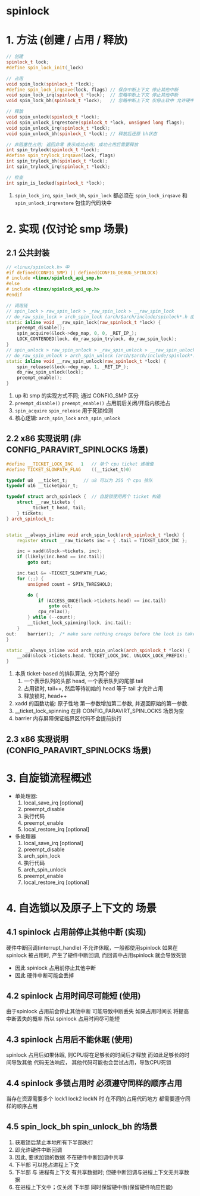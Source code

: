 # spinlock
# 1. 方法 (创建 / 占用 / 释放)
```c++
// 创建
spinlock_t lock;
#define spin_lock_init(_lock)

// 占用
void spin_lock(spinlock_t *lock);
#define spin_lock_irqsave(lock, flags) // 保存中断上下文 停止其他中断
void spin_lock_irq(spinlock_t *lock);  // 忽略中断上下文 停止其他中断
void spin_lock_bh(spinlock_t *lock);   // 忽略中断上下文 仅停止软中 允许硬中断 (参考 中断机制)

// 释放
void spin_unlock(spinlock_t *lock);
void spin_unlock_irqrestore(spinlock_t *lock, unsigned long flags);
void spin_unlock_irq(spinlock_t *lock);
void spin_unlock_bh(spinlock_t *lock); // 释放后还原 bh状态

// 非阻塞性占用; 返回非零 表示成功占用; 成功占用后需要释放
int spin_trylock(spinlock_t *lock);
#define spin_trylock_irqsave(lock, flags)
int spin_trylock_bh(spinlock_t *lock);
int spin_trylock_irq(spinlock_t *lock);

// 检查
int spin_is_locked(spinlock_t *lock);
```
1. `spin_lock_irq`, `spin_lock_bh`, `spin_lock` 都必须在
   `spin_lock_irqsave` 和 `spin_unlock_irqrestore` 包住的代码块中

# 2. 实现 (仅讨论 smp 场景)
## 2.1 公共封装
```c++
// <linux/spinlock.h> 中
#if defined(CONFIG_SMP) || defined(CONFIG_DEBUG_SPINLOCK)
# include <linux/spinlock_api_smp.h>
#else
# include <linux/spinlock_api_up.h>
#endif

// 调用链
// spin_lock > raw_spin_lock > _raw_spin_lock > __raw_spin_lock
// do_raw_spin_lock > arch_spin_lock (arch/$arch/include/spinlock*.h 由相应arch汇编实现)
static inline void __raw_spin_lock(raw_spinlock_t *lock) {
    preempt_disable();
    spin_acquire(&lock->dep_map, 0, 0, _RET_IP_);
    LOCK_CONTENDED(lock, do_raw_spin_trylock, do_raw_spin_lock);
}
// spin_unlock > raw_spin_unlock > _raw_spin_unlock > __raw_spin_unlock
// do_raw_spin_unlock > arch_spin_unlock (arch/$arch/include/spinlock*.h 由相应arch汇编实现)
static inline void __raw_spin_unlock(raw_spinlock_t *lock) {
	spin_release(&lock->dep_map, 1, _RET_IP_);
	do_raw_spin_unlock(lock);
	preempt_enable();
}
```
1. up 和 smp 的实现方式不同; 通过 CONFIG_SMP 区分
2. `preempt_disable()` `preempt_enable()` 占用前后关闭/开启内核抢占
3. `spin_acquire` `spin_release` 用于死锁检测
4. 核心逻辑: `arch_spin_lock` `arch_spin_unlock`

## 2.2 x86 实现说明 (非 CONFIG_PARAVIRT_SPINLOCKS 场景)
```c++
#define __TICKET_LOCK_INC	1   // 单个 cpu ticket 递增值
#define TICKET_SLOWPATH_FLAG	((__ticket_t)0)

typedef u8  __ticket_t;      // u8 可以为 255 个 cpu 排队
typedef u16 __ticketpair_t;

typedef struct arch_spinlock {  // 自旋锁使用两个 ticket 构造
    struct __raw_tickets {
        __ticket_t head, tail;
    } tickets;
} arch_spinlock_t;


static __always_inline void arch_spin_lock(arch_spinlock_t *lock) {
	register struct __raw_tickets inc = { .tail = TICKET_LOCK_INC };

	inc = xadd(&lock->tickets, inc);
	if (likely(inc.head == inc.tail))
		goto out;

	inc.tail &= ~TICKET_SLOWPATH_FLAG;
	for (;;) {
		unsigned count = SPIN_THRESHOLD;

		do {
			if (ACCESS_ONCE(lock->tickets.head) == inc.tail)
				goto out;
			cpu_relax();
		} while (--count);
		__ticket_lock_spinning(lock, inc.tail);
	}
out:	barrier();	/* make sure nothing creeps before the lock is taken */
}

static __always_inline void arch_spin_unlock(arch_spinlock_t *lock) {
    __add(&lock->tickets.head, TICKET_LOCK_INC, UNLOCK_LOCK_PREFIX);
}
```
1. 本质 ticket-based 的排队算法, 分为两个部分
    1. 一个表示队列的头部 head, 一个表示队列的尾部 tail
    2. 占用锁时, tail++, 然后等待初始的 head 等于 tail 才允许占用
    3. 释放锁时, head++
2. xadd 的函数功能: 原子性地 第一参数增加第二参数, 并返回原始的第一参数.
3. __ticket_lock_spinning 在非 CONFIG_PARAVIRT_SPINLOCKS 场景为空
4. barrier 内存屏障保证临界区代码不会提前执行

## 2.3 x86 实现说明 (CONFIG_PARAVIRT_SPINLOCKS 场景)

# 3. 自旋锁流程概述
+ 单处理器:
    1. local_save_irq    [optional]
    2. preempt_disable
    3. 执行代码
    4. preempt_enable
    5. local_restore_irq [optional]
+ 多处理器
    1. local_save_irq    [optional]
    2. preempt_disable
    4. arch_spin_lock
    5. 执行代码
    7. arch_spin_unlock
    8. preempt_enable
    9. local_restore_irq [optional]

# 4. 自选锁以及原子上下文的 场景
## 4.1 spinlock 占用前停止其他中断 (实现)
硬件中断回调(interrupt_handle) 不允许休眠，一般都使用spinlock
如果在 spinlock 被占用时, 产生了硬件中断回调, 而回调中占用spinlock 就会导致死锁
+ 因此 spinlock 占用前停止其他中断
+ 因此 硬件中断可能会丢掉

## 4.2 spinlock 占用时间尽可能短 (使用)
由于spinlock 占用前会停止其他中断 可能导致中断丢失
如果占用时间长 将提高中断丢失的概率
所以 spinlock 占用时间尽可能短

## 4.3 spinlock 占用后不能休眠 (使用)
spinlock 占用后如果休眠, 则CPU将在足够长的时间后才释放
而如此足够长的时间导致其他 代码无法响应，
其他代码可能也会尝试占用，导致CPU死锁

## 4.4 spinlock 多锁占用时 必须遵守同样的顺序占用
当存在资源需要多个 lock1 lock2 lockN 时
在不同的占用代码地方 都需要遵守同样的顺序占用

## 4.5 spin_lock_bh spin_unlock_bh 的场景
1. 获取锁后禁止本地所有下半部执行
2. 即允许硬件中断回调
3. 因此, 要求加锁的数据 不在硬件中断回调中共享
1. 下半部 可以抢占进程上下文
2. 下半部 与 进程有上下文 有共享数据时; 但硬中断回调与进程上下文无共享数据
3. 在进程上下文中；仅关闭 下半部 同时保留硬中断(保留硬件响应性能)
